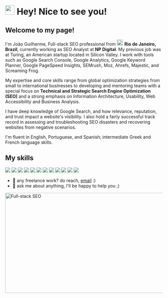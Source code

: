 <html>
<head>
<style>
  img {
  widht:30px;
  }
  </style>
  </head>
<h1><img src="https://emojis.slackmojis.com/emojis/images/1531849430/4246/blob-sunglasses.gif?1531849430" width="30"/> Hey! Nice to see you!</h1>

<h2><strong>Welcome to my page!</strong><br></h2>
<p> I'm João Guilherme, Full-stack SEO professional from <img src="https://cdn.countryflags.com/thumbs/brazil/flag-400.png" width="20"/> <b>Rio de Janeiro, Brazil</b>, currently working as SEO Analyst at <b>NP Digital</b>. My previous job was at Turing, an American startup located in Silicon Valley.
I work with tools such as Google Search Console, Google Analytics, Google Keyword Planner, Google PageSpeed Insights, SEMrush, Moz, Ahrefs, Majestic, and Screaming Frog.</p>

<p> My expertise and core skills range from global optimization strategies from small to international businesses to developing and mentoring teams with a special focus on <b>Technical and Strategic Search Engine Optimization (SEO)</b> and a strong emphasis on Information Architecture, Usability, Web Accessibility and Business Analysis.<br>

I have deep knowledge of Google Search, and how relevance, reputation, and trust impact a website's visibility. I also hold a fairly successful track record in assessing and troubleshooting SEO disasters and recovering websites from negative scenarios. <br>

I'm fluent in English, Portuguese, and Spanish; intermediate Greek and French language skills. <br>
</p>
<h2>My skills</h2>
<p>
<img src="https://img.shields.io/badge/Google%20Analytics-E37400?style=for-the-badge&logo=google%20analytics&logoColor=white"/>
<img src="https://img.shields.io/badge/Blogger-FF5722?style=for-the-badge&logo=blogger&logoColor=white" />
<img src="https://img.shields.io/badge/Wix-000?style=for-the-badge&logo=wix&logoColor=white" />
<img src="https://img.shields.io/badge/Wordpress-21759B?style=for-the-badge&logo=wordpress&logoColor=white" />
<img src="https://img.shields.io/badge/Microsoft_Office-D83B01?style=for-the-badge&logo=microsoft-office&logoColor=white" />
<img src="https://img.shields.io/badge/Notion-000000?style=for-the-badge&logo=notion&logoColor=white" />
<img src="https://img.shields.io/badge/Adobe%20Photoshop-31A8FF?style=for-the-badge&logo=Adobe%20Photoshop&logoColor=black" />
<img src="https://img.shields.io/badge/JavaScript-323330?style=for-the-badge&logo=javascript&logoColor=F7DF1E" />
<img src="https://cdn-icons-png.flaticon.com/512/919/919826.png"/> 
<img src="https://img.shields.io/badge/Python-FFD43B?style=for-the-badge&logo=python&logoColor=blue" />
<img src="https://img.shields.io/badge/R-276DC3?style=for-the-badge&logo=r&logoColor=white" />
<img src="https://img.shields.io/badge/Toptal-3863A0?style=for-the-badge&logo=Toptal&logoColor=white" />
</p>

- 💼 any freelance work? do reach, [email](mailto:joaoguilherme.mury@gmail.com) :)
- 💬 ask me about anything, I'll be happy to help you ;) 
<img align="center" alt="Full-stack SEO" src="https://cdn.dribbble.com/users/104417/screenshots/1891125/writeseo-motvion-800x600.gif" width="550" height="320" />
</html>
